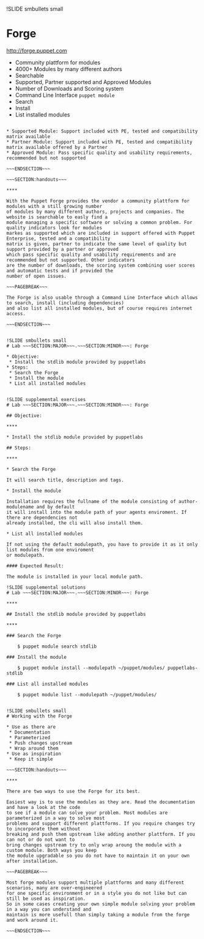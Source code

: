 !SLIDE smbullets small
# Forge

http://forge.puppet.com

* Community plattform for modules
 * 4000+ Modules by many different authors
 * Searchable
 * Supported, Partner supported and Approved Modules
 * Number of Downloads and Scoring system
* Command Line Interface `puppet module`
 * Search
 * Install
 * List installed modules

~~~SECTION:notes~~~

* Supported Module: Support included with PE, tested and compatibility matrix available
* Partner Module: Support included with PE, tested and compatibility matrix available offered by a Partner
* Approved Module: Pass specific quality and usability requirements, recommended but not supported

~~~ENDSECTION~~~

~~~SECTION:handouts~~~

****

With the Puppet Forge provides the vendor a community plattform for modules with a still growing number
of modules by many different authors, projects and companies. The website is searchable to easly find a
module managing a specific software or solving a common problem. For quality indicators look for modules
markes as supported which are included in support offered with Puppet Enterprise, tested and a compatibility
matrix is given, partner to indicate the same level of quality but support provided by a partner or approved
which pass specific quality and usability requirements and are recommended but not supported. Other indicators
are the number of downloads, the scoring system combining user scores and automatic tests and if provided the
number of open issues.

~~~PAGEBREAK~~~

The Forge is also usable through a Command Line Interface which allows to search, install (including dependencies)
and also list all installed modules, but of course requires internet access.

~~~ENDSECTION~~~


!SLIDE smbullets small
# Lab ~~~SECTION:MAJOR~~~.~~~SECTION:MINOR~~~: Forge

* Objective:
 * Install the stdlib module provided by puppetlabs
* Steps:
 * Search the Forge
 * Install the module
 * List all installed modules


!SLIDE supplemental exercises
# Lab ~~~SECTION:MAJOR~~~.~~~SECTION:MINOR~~~: Forge

## Objective:

****

* Install the stdlib module provided by puppetlabs

## Steps:

****

* Search the Forge

It will search title, description and tags.

* Install the module

Installation requires the fullname of the module consisting of author-modulename and by default
it will install into the module path of your agents enviroment. If there are dependencies not
already installed, the cli will also install them.

* List all installed modules

If not using the default modulepath, you have to provide it as it only list modules from one enviroment
or modulepath.

#### Expected Result:

The module is installed in your local module path.

!SLIDE supplemental solutions
# Lab ~~~SECTION:MAJOR~~~.~~~SECTION:MINOR~~~: Forge

****

## Install the stdlib module provided by puppetlabs

****

### Search the Forge

    $ puppet module search stdlib

### Install the module

    $ puppet module install --modulepath ~/puppet/modules/ puppetlabs-stdlib

### List all installed modules

    $ puppet module list --modulepath ~/puppet/modules/


!SLIDE smbullets small
# Working with the Forge

* Use as there are
 * Documentation
 * Parameterized
 * Push changes upstream
 * Wrap around them
* Use as inspiration
 * Keep it simple

~~~SECTION:handouts~~~

****

There are two ways to use the Forge for its best.

Easiest way is to use the modules as they are. Read the documentation and have a look at the code
to see if a module can solve your problem. Most modules are parameterized in a way to solve most
problems and support different plattforms. If you require changes try to incorporate them without
breaking and push them upstream like adding another plattform. If you can not or do not want to
bring changes upstream try to only wrap aroung the module with a custom module. Both ways you keep
the module upgradable so you do not have to maintain it on your own after installation.

~~~PAGEBREAK~~~

Most forge modules support multiple plattforms and many different scenarios, many are over-engineered
for one specific environment or in a style you do not like but can still be used as inspiration.
So in some cases creating your own simple module solving your problem in a way you can understand and
maintain is more usefull than simply taking a module from the forge and work around it.

~~~ENDSECTION~~~
